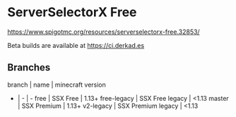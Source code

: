 # ServerSelectorX Free

https://www.spigotmc.org/resources/serverselectorx-free.32853/

Beta builds are available at https://ci.derkad.es


## Branches

branch | name | minecraft version
- | - | -
free | SSX Free | 1.13+
free-legacy | SSX Free legacy | <1.13
master | SSX Premium | 1.13+
v2-legacy | SSX Premium legacy | <1.13
